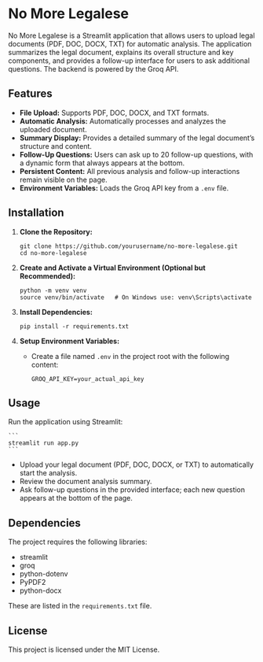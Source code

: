 # No More Legalese

No More Legalese is a Streamlit application that allows users to upload legal documents (PDF, DOC, DOCX, TXT) for automatic analysis. The application summarizes the legal document, explains its overall structure and key components, and provides a follow-up interface for users to ask additional questions. The backend is powered by the Groq API.

## Features

- **File Upload:** Supports PDF, DOC, DOCX, and TXT formats.
- **Automatic Analysis:** Automatically processes and analyzes the uploaded document.
- **Summary Display:** Provides a detailed summary of the legal document’s structure and content.
- **Follow-Up Questions:** Users can ask up to 20 follow-up questions, with a dynamic form that always appears at the bottom.
- **Persistent Content:** All previous analysis and follow-up interactions remain visible on the page.
- **Environment Variables:** Loads the Groq API key from a `.env` file.

## Installation

1. **Clone the Repository:**
    ```
    git clone https://github.com/yourusername/no-more-legalese.git
    cd no-more-legalese
    ```

2. **Create and Activate a Virtual Environment (Optional but Recommended):**
    ```
    python -m venv venv
    source venv/bin/activate   # On Windows use: venv\Scripts\activate
    ```

3. **Install Dependencies:**
    ```
    pip install -r requirements.txt
    ```

4. **Setup Environment Variables:**
    - Create a file named `.env` in the project root with the following content:
      ```
      GROQ_API_KEY=your_actual_api_key
      ```

## Usage

Run the application using Streamlit:

	```
	streamlit run app.py
	```

- Upload your legal document (PDF, DOC, DOCX, or TXT) to automatically start the analysis.
- Review the document analysis summary.
- Ask follow-up questions in the provided interface; each new question appears at the bottom of the page.

## Dependencies

The project requires the following libraries:
- streamlit
- groq
- python-dotenv
- PyPDF2
- python-docx

These are listed in the `requirements.txt` file.

## License

This project is licensed under the MIT License.
